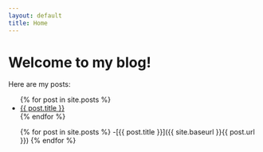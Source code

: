 ```yaml
---
layout: default
title: Home
---
```


# Welcome to my blog!

Here are my posts:

<ul class="posts">
{% for post in site.posts %}
   <li><a href="{{ site.baseurl }}{{ post.url }}">{{ post.title }}</a></li>
{% endfor %}
</ul>

<ul class="posts">
{% for post in site.posts %}
 -[{{ post.title }}]({{ site.baseurl }}{{ post.url }})
{% endfor %}
</ul>
